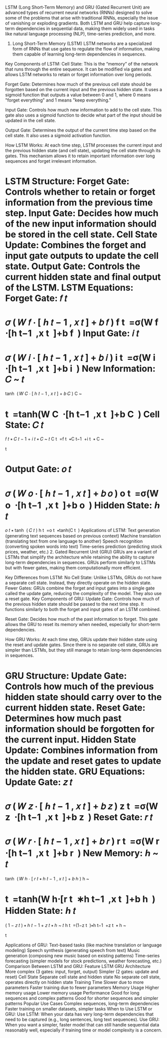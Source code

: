 LSTM (Long Short-Term Memory) and GRU (Gated Recurrent Unit) are advanced types of recurrent neural networks (RNNs) designed to solve some of the problems that arise with traditional RNNs, especially the issue of vanishing or exploding gradients. Both LSTM and GRU help capture long-term dependencies in sequential data, making them widely used in tasks like natural language processing (NLP), time-series prediction, and more.

1. Long Short-Term Memory (LSTM)
LSTM networks are a specialized form of RNNs that use gates to regulate the flow of information, making them capable of learning long-term dependencies in sequences.

Key Components of LSTM:
Cell State: This is the “memory” of the network that runs through the entire sequence. It can be modified via gates and allows LSTM networks to retain or forget information over long periods.

Forget Gate: Determines how much of the previous cell state should be forgotten based on the current input and the previous hidden state. It uses a sigmoid function that outputs a value between 0 and 1, where 0 means "forget everything" and 1 means "keep everything."

Input Gate: Controls how much new information to add to the cell state. This gate also uses a sigmoid function to decide what part of the input should be updated in the cell state.

Output Gate: Determines the output of the current time step based on the cell state. It also uses a sigmoid activation function.

How LSTM Works:
At each time step, LSTM processes the current input and the previous hidden state (and cell state), updating the cell state through its gates. This mechanism allows it to retain important information over long sequences and forget irrelevant information.

LSTM Structure:
Forget Gate: Controls whether to retain or forget information from the previous time step.
Input Gate: Decides how much of the new input information should be stored in the cell state.
Cell State Update: Combines the forget and input gate outputs to update the cell state.
Output Gate: Controls the current hidden state and final output of the LSTM.
LSTM Equations:
Forget Gate: 
𝑓
𝑡
=
𝜎
(
𝑊
𝑓
⋅
[
ℎ
𝑡
−
1
,
𝑥
𝑡
]
+
𝑏
𝑓
)
f 
t
​
 =σ(W 
f
​
 ⋅[h 
t−1
​
 ,x 
t
​
 ]+b 
f
​
 )
Input Gate: 
𝑖
𝑡
=
𝜎
(
𝑊
𝑖
⋅
[
ℎ
𝑡
−
1
,
𝑥
𝑡
]
+
𝑏
𝑖
)
i 
t
​
 =σ(W 
i
​
 ⋅[h 
t−1
​
 ,x 
t
​
 ]+b 
i
​
 )
New Information: 
𝐶
~
𝑡
=
tanh
⁡
(
𝑊
𝐶
⋅
[
ℎ
𝑡
−
1
,
𝑥
𝑡
]
+
𝑏
𝐶
)
C
~
  
t
​
 =tanh(W 
C
​
 ⋅[h 
t−1
​
 ,x 
t
​
 ]+b 
C
​
 )
Cell State: 
𝐶
𝑡
=
𝑓
𝑡
∗
𝐶
𝑡
−
1
+
𝑖
𝑡
∗
𝐶
~
𝑡
C 
t
​
 =f 
t
​
 ∗C 
t−1
​
 +i 
t
​
 ∗ 
C
~
  
t
​
 
Output Gate: 
𝑜
𝑡
=
𝜎
(
𝑊
𝑜
⋅
[
ℎ
𝑡
−
1
,
𝑥
𝑡
]
+
𝑏
𝑜
)
o 
t
​
 =σ(W 
o
​
 ⋅[h 
t−1
​
 ,x 
t
​
 ]+b 
o
​
 )
Hidden State: 
ℎ
𝑡
=
𝑜
𝑡
∗
tanh
⁡
(
𝐶
𝑡
)
h 
t
​
 =o 
t
​
 ∗tanh(C 
t
​
 )
Applications of LSTM:
Text generation (generating text sequences based on previous context)
Machine translation (translating text from one language to another)
Speech recognition (converting spoken words into text)
Time-series prediction (predicting stock prices, weather, etc.)
2. Gated Recurrent Unit (GRU)
GRUs are a variant of LSTMs that simplify the architecture while retaining the ability to capture long-term dependencies in sequences. GRUs perform similarly to LSTMs but with fewer gates, making them computationally more efficient.

Key Differences from LSTM:
No Cell State: Unlike LSTMs, GRUs do not have a separate cell state. Instead, they directly operate on the hidden state.
Fewer Gates: GRUs combine the forget and input gates into a single gate called the update gate, reducing the complexity of the model. They also use a reset gate.
Key Components of GRU:
Update Gate: Controls how much of the previous hidden state should be passed to the next time step. It functions similarly to both the forget and input gates of an LSTM combined.

Reset Gate: Decides how much of the past information to forget. This gate allows the GRU to reset its memory when needed, especially for short-term dependencies.

How GRU Works:
At each time step, GRUs update their hidden state using the reset and update gates. Since there is no separate cell state, GRUs are simpler than LSTMs, but they still manage to retain long-term dependencies in sequences.

GRU Structure:
Update Gate: Controls how much of the previous hidden state should carry over to the current hidden state.
Reset Gate: Determines how much past information should be forgotten for the current input.
Hidden State Update: Combines information from the update and reset gates to update the hidden state.
GRU Equations:
Update Gate: 
𝑧
𝑡
=
𝜎
(
𝑊
𝑧
⋅
[
ℎ
𝑡
−
1
,
𝑥
𝑡
]
+
𝑏
𝑧
)
z 
t
​
 =σ(W 
z
​
 ⋅[h 
t−1
​
 ,x 
t
​
 ]+b 
z
​
 )
Reset Gate: 
𝑟
𝑡
=
𝜎
(
𝑊
𝑟
⋅
[
ℎ
𝑡
−
1
,
𝑥
𝑡
]
+
𝑏
𝑟
)
r 
t
​
 =σ(W 
r
​
 ⋅[h 
t−1
​
 ,x 
t
​
 ]+b 
r
​
 )
New Memory: 
ℎ
~
𝑡
=
tanh
⁡
(
𝑊
ℎ
⋅
[
𝑟
𝑡
∗
ℎ
𝑡
−
1
,
𝑥
𝑡
]
+
𝑏
ℎ
)
h
~
  
t
​
 =tanh(W 
h
​
 ⋅[r 
t
​
 ∗h 
t−1
​
 ,x 
t
​
 ]+b 
h
​
 )
Hidden State: 
ℎ
𝑡
=
(
1
−
𝑧
𝑡
)
∗
ℎ
𝑡
−
1
+
𝑧
𝑡
∗
ℎ
~
𝑡
h 
t
​
 =(1−z 
t
​
 )∗h 
t−1
​
 +z 
t
​
 ∗ 
h
~
  
t
​
 
Applications of GRU:
Text-based tasks (like machine translation or language modeling)
Speech synthesis (generating speech from text)
Music generation (composing new music based on existing patterns)
Time-series forecasting (simpler models for stock predictions, weather forecasting, etc.)
Comparison Between LSTM and GRU:
Feature	LSTM	GRU
Architecture	More complex (3 gates: input, forget, output)	Simpler (2 gates: update and reset)
Cell State	Separate cell state and hidden state	No separate cell state, operates directly on hidden state
Training Time	Slower due to more parameters	Faster training due to fewer parameters
Memory Usage	Higher memory usage	Lower memory usage
Performance	Good for long sequences and complex patterns	Good for shorter sequences and simpler patterns
Popular Use Cases	Complex sequences, long-term dependencies	Faster training on smaller datasets, simpler tasks
When to Use LSTM or GRU:
Use LSTM: When your data has very long-term dependencies that need to be captured (e.g., long sentences, long text sequences).
Use GRU: When you want a simpler, faster model that can still handle sequential data reasonably well, especially if training time or model complexity is a concern.
